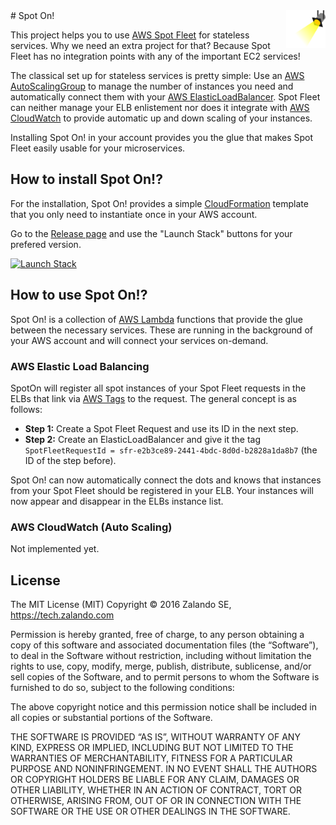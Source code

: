 <img src="spotlight.png" align="right" height="60"/>
# Spot On!

This project helps you to use
[AWS Spot Fleet](http://docs.aws.amazon.com/AWSEC2/latest/UserGuide/spot-fleet.html) for
stateless services. Why we need an extra project for that? Because Spot Fleet has no integration
points with any of the important EC2 services!

The classical set up for stateless services is pretty simple: Use an
[AWS AutoScalingGroup](https://aws.amazon.com/autoscaling/) to manage the number of instances you
need and automatically connect them with your
[AWS ElasticLoadBalancer](https://aws.amazon.com/elasticloadbalancing/). Spot Fleet can neither
manage your ELB enlistement nor does it integrate with
[AWS CloudWatch](https://aws.amazon.com/cloudwatch/) to provide automatic up and down scaling of
your instances.

Installing Spot On! in your account provides you the glue that makes Spot Fleet easily usable for
your microservices.

## How to install Spot On!?

For the installation, Spot On! provides a simple
[CloudFormation](https://aws.amazon.com/cloudformation/) template that you only need to instantiate
once in your AWS account.

Go to the [Release page](https://github.com/zalando/spoton/releases) and use the "Launch Stack"
buttons for your prefered version.

[![Launch Stack](https://s3.amazonaws.com/cloudformation-examples/cloudformation-launch-stack.png)](https://github.com/zalando/spoton/releases)

## How to use Spot On!?

Spot On! is a collection of [AWS Lambda](https://aws.amazon.com/lambda/) functions that provide the
glue between the necessary services. These are running in the background of your AWS account and
will connect your services on-demand.

### AWS Elastic Load Balancing

SpotOn will register all spot instances of your Spot Fleet requests in the ELBs that link via
[AWS Tags](http://docs.aws.amazon.com/AWSEC2/latest/UserGuide/Using_Tags.html) to the request. The
general concept is as follows:

* **Step 1:** Create a Spot Fleet Request and use its ID in the next step.
* **Step 2:** Create an ElasticLoadBalancer and give it the tag `SpotFleetRequestId =
  sfr-e2b3ce89-2441-4bdc-8d0d-b2828a1da8b7` (the ID of the step before).

Spot On! can now automatically connect the dots and knows that instances from your Spot Fleet
should be registered in your ELB. Your instances will now appear and disappear in the ELBs instance
list.

### AWS CloudWatch (Auto Scaling)

Not implemented yet.

## License

The MIT License (MIT) Copyright © 2016 Zalando SE, https://tech.zalando.com

Permission is hereby granted, free of charge, to any person obtaining a copy of this software and
associated documentation files (the “Software”), to deal in the Software without restriction,
including without limitation the rights to use, copy, modify, merge, publish, distribute,
sublicense, and/or sell copies of the Software, and to permit persons to whom the Software is
furnished to do so, subject to the following conditions:

The above copyright notice and this permission notice shall be included in all copies or
substantial portions of the Software.

THE SOFTWARE IS PROVIDED “AS IS”, WITHOUT WARRANTY OF ANY KIND, EXPRESS OR IMPLIED, INCLUDING
BUT NOT LIMITED TO THE WARRANTIES OF MERCHANTABILITY, FITNESS FOR A PARTICULAR PURPOSE AND
NONINFRINGEMENT. IN NO EVENT SHALL THE AUTHORS OR COPYRIGHT HOLDERS BE LIABLE FOR ANY CLAIM,
DAMAGES OR OTHER LIABILITY, WHETHER IN AN ACTION OF CONTRACT, TORT OR OTHERWISE, ARISING FROM, OUT
OF OR IN CONNECTION WITH THE SOFTWARE OR THE USE OR OTHER DEALINGS IN THE SOFTWARE.
